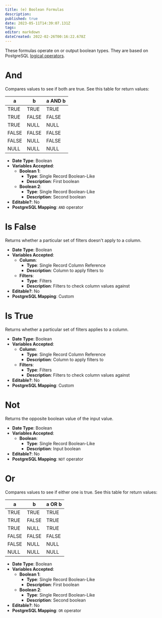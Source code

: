 ```yaml
---
title: (e) Boolean Formulas
description: 
published: true
date: 2023-05-11T14:39:07.131Z
tags: 
editor: markdown
dateCreated: 2022-02-26T00:16:22.678Z
---
```


These formulas operate on or output boolean types. They are based on PostgreSQL [logical operators](https://www.postgresql.org/docs/9.1/functions-logical.html).

# And
Compares values to see if both are true. See this table for return values:

| a | b | a AND b |
|-|-|-|
| TRUE | TRUE | TRUE |
| TRUE | FALSE | FALSE |
| TRUE | NULL | NULL |
| FALSE | FALSE | FALSE |
| FALSE | NULL | FALSE |
| NULL | NULL | NULL |


- **Date Type**: Boolean
- **Variables Accepted**:
    - **Boolean 1**:
        - **Type**: Single Record Boolean-Like
        - **Description**: First boolean
    - **Boolean 2**:
        - **Type**: Single Record Boolean-Like
        - **Description**: Second boolean
- **Editable?**: No
- **PostgreSQL Mapping**: `AND` operator

# Is False
Returns whether a particular set of filters doesn't apply to a column.

- **Date Type**: Boolean
- **Variables Accepted**:
    - **Column**:
        - **Type**: Single Record Column Reference
        - **Description**: Column to apply filters to
    - **Filters**:
        - **Type**: Filters
        - **Description**: Filters to check column values against
- **Editable?**: No
- **PostgreSQL Mapping**: Custom

# Is True
Returns whether a particular set of filters applies to a column.

- **Date Type**: Boolean
- **Variables Accepted**:
    - **Column**:
        - **Type**: Single Record Column Reference
        - **Description**: Column to apply filters to
    - **Filters**:
        - **Type**: Filters
        - **Description**: Filters to check column values against
- **Editable?**: No
- **PostgreSQL Mapping**: Custom

# Not
Returns the opposite boolean value of the input value.

- **Date Type**: Boolean
- **Variables Accepted**:
    - **Boolean**:
        - **Type**: Single Record Boolean-Like
        - **Description**: Input boolean
- **Editable?**: No
- **PostgreSQL Mapping**: `NOT` operator

# Or
Compares values to see if either one is true. See this table for return values:

| a | b | a OR b |
|-|-|-|
| TRUE | TRUE | TRUE |
| TRUE | FALSE | TRUE |
| TRUE | NULL | TRUE |
| FALSE | FALSE | FALSE |
| FALSE | NULL | NULL |
| NULL | NULL | NULL |

- **Date Type**: Boolean
- **Variables Accepted**:
    - **Boolean 1**:
        - **Type**: Single Record Boolean-Like
        - **Description**: First boolean
    - **Boolean 2**:
        - **Type**: Single Record Boolean-Like
        - **Description**: Second boolean
- **Editable?**: No
- **PostgreSQL Mapping**: `OR` operator
